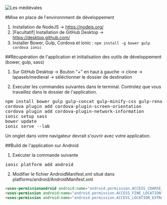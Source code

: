 ![Les médiévales](http://www.medievales.ch/images/header2015.jpg)

#Mise en place de l'environnment de développement

1. Installation de NodeJS -> https://nodejs.org/
2. [Facultatif] Installation de GitHub Desktop -> https://desktop.github.com/
3. Installer Bower, Gulp, Cordova et ionic : `npm install -g bower gulp cordova ionic`

##Récupération de l'application et initialisation des outils de développement (bower, gulp, sass)

1. Sur GitHub Desktop -> Bouton "+" en haut à gauche -> clone -> lapaseb/medieval -> séléctionner le dossier de destination

2. Executer les commandes suivantes dans le terminal. Controlez que vous travaillez dans le dossier de l'application.

<pre>npm install bower gulp gulp-concat gulp-minify-css gulp-rename gulp-sass gulp-util shelljs
cordova plugin add cordova-plugin-screen-orientation
cordova plugin add cordova-plugin-network-information
ionic setup sass
bower update
ionic serve --lab</pre>

Un onglet dans votre navigateur devrait s'ouvrir avec votre application.

##Build de l'application sur Android

1. Exécuter la commande suivante

<pre>ionic platform add android</pre>

2. Modifier le fichier AndroidManifest.xml situé dans platforms/android/AndroidManifest.xml

```html
<uses-permissionandroid android:name="android.permission.ACCESS_COARSE_LOCATION" />
<uses-permission android:name="android.permission.ACCESS_FINE_LOCATION" />
<uses-permission android:name="android.permission.ACCESS_LOCATION_EXTRA_COMMANDS" />
```

